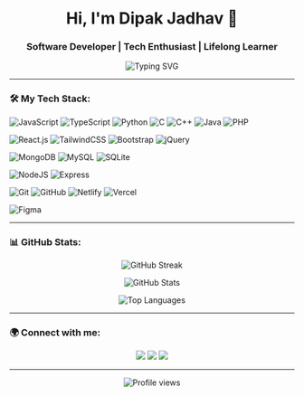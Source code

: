 <h1 align="center">Hi, I'm Dipak Jadhav 👋</h1>
<h3 align="center">Software Developer | Tech Enthusiast | Lifelong Learner</h3>

<p align="center">
  <img src="https://readme-typing-svg.herokuapp.com?font=Roboto&color=%23F76C6C&size=22&center=true&vCenter=true&width=500&lines=Full-stack+developer+with+a+passion+for+coding;I+love+exploring+new+technologies+🌐;Let's+build+amazing+projects+together!+🚀" alt="Typing SVG">
</p>

---

### 🛠️ My Tech Stack:

![JavaScript](https://img.shields.io/badge/JavaScript-F7DF1E?style=for-the-badge&logo=javascript&logoColor=black)
![TypeScript](https://img.shields.io/badge/TypeScript-007ACC?style=for-the-badge&logo=typescript&logoColor=white)
![Python](https://img.shields.io/badge/Python-3776AB?style=for-the-badge&logo=python&logoColor=white)
![C](https://img.shields.io/badge/C-A8B9CC?style=for-the-badge&logo=c&logoColor=white)
![C++](https://img.shields.io/badge/C++-00599C?style=for-the-badge&logo=c%2B%2B&logoColor=white)
![Java](https://img.shields.io/badge/Java-ED8B00?style=for-the-badge&logo=java&logoColor=white)
![PHP](https://img.shields.io/badge/PHP-777BB4?style=for-the-badge&logo=php&logoColor=white)


![React.js](https://img.shields.io/badge/React-20232A?style=for-the-badge&logo=react&logoColor=61DAFB)
![TailwindCSS](https://img.shields.io/badge/TailwindCSS-38B2AC?style=for-the-badge&logo=tailwind-css&logoColor=white)
![Bootstrap](https://img.shields.io/badge/Bootstrap-7952B3?style=for-the-badge&logo=bootstrap&logoColor=white)
![jQuery](https://img.shields.io/badge/jQuery-0769AD?style=for-the-badge&logo=jquery&logoColor=white)


![MongoDB](https://img.shields.io/badge/MongoDB-47A248?style=for-the-badge&logo=mongodb&logoColor=white)
![MySQL](https://img.shields.io/badge/MySQL-4479A1?style=for-the-badge&logo=mysql&logoColor=white)
![SQLite](https://img.shields.io/badge/SQLite-003B57?style=for-the-badge&logo=sqlite&logoColor=white)

![NodeJS](https://img.shields.io/badge/Node.js-43853D?style=for-the-badge&logo=node-dot-js&logoColor=white)
![Express](https://img.shields.io/badge/Express-000000?style=for-the-badge&logo=express&logoColor=white)

![Git](https://img.shields.io/badge/Git-F05032?style=for-the-badge&logo=git&logoColor=white)
![GitHub](https://img.shields.io/badge/GitHub-181717?style=for-the-badge&logo=github&logoColor=white)
![Netlify](https://img.shields.io/badge/Netlify-00C7B7?style=for-the-badge&logo=netlify&logoColor=white)
![Vercel](https://img.shields.io/badge/Vercel-000000?style=for-the-badge&logo=vercel&logoColor=white)

![Figma](https://img.shields.io/badge/Figma-F24E1E?style=for-the-badge&logo=figma&logoColor=white)

---

### 📊 GitHub Stats:
<p align="center">
  <img src="https://github-readme-streak-stats.herokuapp.com/?user=TheDevotion&theme=tokyonight&hide_border=true" alt="GitHub Streak">
</p>
<p align="center">
  <img src="https://github-readme-stats.vercel.app/api?username=TheDevotion&show_icons=true&theme=tokyonight&hide_border=true" alt="GitHub Stats">
</p>
<p align="center">
  <img src="https://github-readme-stats.vercel.app/api/top-langs/?username=TheDevotion&layout=compact&theme=tokyonight&hide_border=true" alt="Top Languages">
</p>

---

### 🌍 Connect with me:
<p align="center">
  <a href="https://www.linkedin.com/in/dipak-jadhav-6b0738250/" target="_blank"><img src="https://img.shields.io/badge/-LinkedIn-0A66C2?style=for-the-badge&logo=LinkedIn&logoColor=white"></a>
  <a href="https://x.com/JustDipak" target="_blank"><img src="https://img.shields.io/badge/-Twitter-1DA1F2?style=for-the-badge&logo=Twitter&logoColor=white"></a>
  <a href="https://github.com/TheDevotion" target="_blank"><img src="https://img.shields.io/badge/-GitHub-181717?style=for-the-badge&logo=GitHub&logoColor=white"></a>
</p>

---

<p align="center">
  <img src="https://komarev.com/ghpvc/?username=TheDevotion&style=for-the-badge&color=blue" alt="Profile views">
</p>
